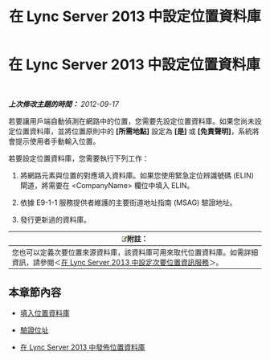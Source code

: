 ﻿---
title: 在 Lync Server 2013 中設定位置資料庫
TOCTitle: 在 Lync Server 2013 中設定位置資料庫
ms:assetid: 8544be31-6958-47ef-b926-fdc80d56191c
ms:mtpsurl: https://technet.microsoft.com/zh-tw/library/Gg398679(v=OCS.15)
ms:contentKeyID: 49291548
ms.date: 08/10/2015
mtps_version: v=OCS.15
ms.translationtype: HT
---

# 在 Lync Server 2013 中設定位置資料庫

 

_**上次修改主題的時間：** 2012-09-17_

若要讓用戶端自動偵測在網路中的位置，您需要先設定位置資料庫。如果您尚未設定位置資料庫，並將位置原則中的 **\[所需地點\]** 設定為 **\[是\]** 或 **\[免責聲明\]**，系統將會提示使用者手動輸入位置。

若要設定位置資料庫，您需要執行下列工作：

1.  將網路元素與位置的對應填入資料庫。如果您使用緊急定位辨識號碼 (ELIN) 閘道，將需要在 \<CompanyName\> 欄位中填入 ELIN。

2.  依據 E9-1-1 服務提供者維護的主要街道地址指南 (MSAG) 驗證地址。

3.  發行更新過的資料庫。

<table>
<thead>
<tr class="header">
<th><img src="images/Gg398811.note(OCS.15).gif" title="note" alt="note" />附註：</th>
</tr>
</thead>
<tbody>
<tr class="odd">
<td>您也可以定義次要位置來源資料庫，該資料庫可用來取代位置資料庫。如需詳細資訊，請參閱＜<a href="lync-server-2013-configure-a-secondary-location-information-service.md">在 Lync Server 2013 中設定次要位置資訊服務</a>＞。</td>
</tr>
</tbody>
</table>


## 本章節內容

  - [填入位置資料庫](lync-server-2013-populate-the-location-database.md)

  - [驗證位址](lync-server-2013-validate-addresses.md)

  - [在 Lync Server 2013 中發佈位置資料庫](lync-server-2013-publish-the-location-database.md)


